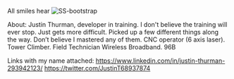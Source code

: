 All smiles hear
![SS-bootstrap](https://user-images.githubusercontent.com/62124128/175846851-a1d0d3f8-dcdf-4c6d-ab71-1f899b1fd3d4.PNG)


About: Justin Thurman, developer in training. I don't believe the training will ever stop. Just gets more difficult. Picked up a few different things along the way. Don’t believe I mastered any of them. CNC operator (6 axis laser). Tower Climber. Field Technician Wireless Broadband. 96B  

Links with my name attached: https://www.linkedin.com/in/justin-thurman-293942123/
 https://twitter.com/JustinT68937874

